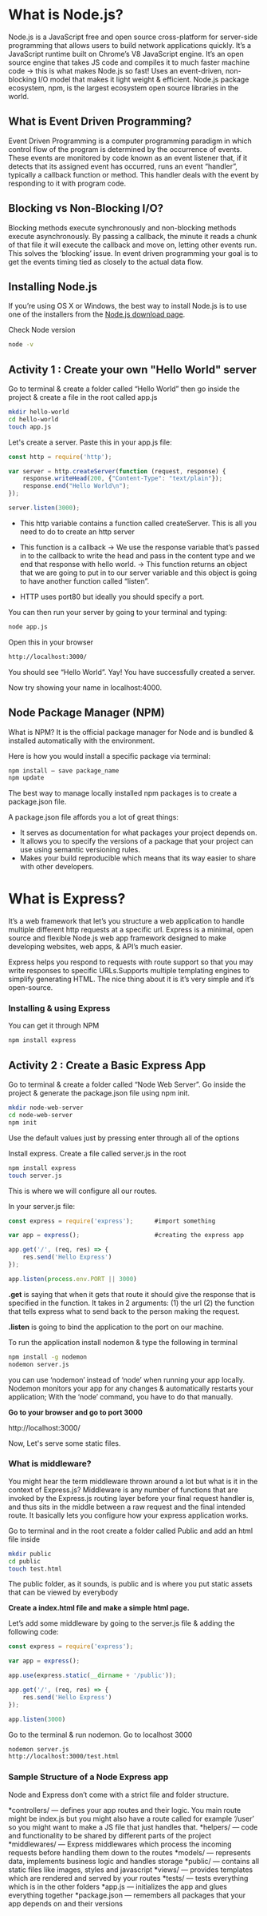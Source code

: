 # What is Node.js?


Node.js is a JavaScript free and open source cross-platform for server-side programming that allows users to build network applications quickly. It’s a JavaScript runtime built on Chrome’s V8 JavaScript engine. It’s an open source engine that takes JS code and compiles it to much faster machine code → this is what makes Node.js so fast! Uses an event-driven, non-blocking I/O model that makes it light weight & efficient. Node.js package ecosystem, npm, is the largest ecosystem open source libraries in the world.


## What is Event Driven Programming?

Event Driven Programming is a computer programming paradigm in which control flow of the program is determined by the occurrence of events. These events are monitored by code known as an event listener that, if it detects that its assigned event has occurred, runs an event “handler”, typically a callback function or method. This handler deals with the event by responding to it with program code.

## Blocking vs Non-Blocking I/O?

Blocking methods execute synchronously and non-blocking methods execute asynchronously. By passing a callback, the minute it reads a chunk of that file it will execute the callback and move on, letting other events run. This solves the ‘blocking’ issue. In event driven programming your goal is to get the events timing tied as closely to the actual data flow.

## Installing Node.js

If you’re using OS X or Windows, the best way to install Node.js is to use one of the installers from the [Node.js download page](https://nodejs.org/en/download/).

Check Node version

```bash
node -v
```

## Activity 1 : Create your own "Hello World" server 

Go to terminal & create a folder called “Hello World” then
go inside the project & create a file in the root called app.js


```bash
mkdir hello-world
cd hello-world
touch app.js
```

Let's create a server. Paste this in your app.js file:

```javascript
const http = require('http');

var server = http.createServer(function (request, response) {
    response.writeHead(200, {"Content-Type": "text/plain"});
    response.end("Hello World\n");
});

server.listen(3000);
```

* This http variable contains a function called createServer. This is all you need to do to create an http server

* This function is a callback → We use the response variable that’s passed in to the callback to write the head and pass in the content type and we end that response with hello world. → This function returns an object that we are going to put in to our server variable and this object is going to have another function called “listen”.

*  HTTP uses port80 but ideally you should specify a port.

You can then run your server by going to your terminal and typing:

```bash
node app.js
```

Open this in your browser

```bash
http://localhost:3000/
```
You should see “Hello World”.
Yay! You have successfully created a server. 

Now try showing your name in localhost:4000.


##  Node Package Manager (NPM)

What is NPM?
It is the official package manager for Node and is bundled & installed automatically with the environment.

Here is how you would install a specific package via terminal:

```bash
npm install — save package_name
npm update
```


The best way to manage locally installed npm packages is to create a package.json file.

A package.json file affords you a lot of great things:

  * It serves as documentation for what packages your project depends on.
  * It allows you to specify the versions of a package that your project can use using semantic versioning rules.
  * Makes your build reproducible which means that its way easier to share with other developers.

# What is Express?

It’s a web framework that let’s you structure a web application to handle multiple different http requests at a specific url.
Express is a minimal, open source and flexible Node.js web app framework designed to make developing websites, web apps, & API’s much easier.

Express helps you respond to requests with route support so that you may write responses to specific URLs.Supports multiple templating engines to simplify generating HTML.
The nice thing about it is it’s very simple and it’s open-source.


### Installing & using Express

You can get it through NPM

```bash
npm install express
```

## Activity 2 : Create a Basic Express App

Go to terminal & create a folder called “Node Web Server”. Go inside the project & generate the package.json file using npm init.

```bash
mkdir node-web-server
cd node-web-server
npm init
```

Use the default values just by pressing enter through all of the options

Install express. Create a file called server.js in the root

```bash
npm install express
touch server.js
```

This is where we will configure all our routes.

In your server.js file:

```javascript
const express = require('express');      #import something

var app = express();                     #creating the express app

app.get('/', (req, res) => {
    res.send('Hello Express')
});

app.listen(process.env.PORT || 3000)
```


**.get** is saying that when it gets that route it should give the response that is specified in the function. It takes in 2 arguments: (1) the url (2) the function that tells express what to send back to the person making the request.

**.listen** is going to bind the application to the port on our machine.


To run the application install nodemon & type the following in terminal

```bash
npm install -g nodemon
nodemon server.js
```

you can use ‘nodemon’ instead of ‘node’ when running your app locally. Nodemon monitors your app for any changes & automatically restarts your application; With the ‘node’ command, you have to do that manually.

**Go to your browser and go to port 3000**

http://localhost:3000/



Now, Let's serve some static files.

### What is middleware?

You might hear the term middleware thrown around a lot but what is it in the context of Express.js? Middleware is any number of functions that are invoked by the Express.js routing layer before your final request handler is, and thus sits in the middle between a raw request and the final intended route. It basically lets you configure how your express application works.


Go to terminal and in the root create a folder called Public and add an html file inside

```bash
mkdir public
cd public 
touch test.html
```

The public folder, as it sounds, is public and is where you put static assets that can be viewed by everybody

**Create a index.html file and make a simple html page.**

 Let’s add some middleware by going to the server.js file & adding the following code:


```javascript
const express = require('express');

var app = express();

app.use(express.static(__dirname + '/public'));

app.get('/', (req, res) => {
    res.send('Hello Express')
});

app.listen(3000)
```


Go to the terminal & run nodemon.  Go to localhost 3000

```bash
nodemon server.js
http://localhost:3000/test.html
```

### Sample Structure of a Node Express app

Node and Express don’t come with a strict file and folder structure.

*controllers/ — defines your app routes and their logic. You main route might be index.js but you might also have a route called for example ‘/user’ so you might want to make a JS file that just handles that.
*helpers/ — code and functionality to be shared by different parts of the project
*middlewares/ — Express middlewares which process the incoming requests before handling them down to the routes
*models/ — represents data, implements business logic and handles storage
*public/ — contains all static files like images, styles and javascript
*views/ — provides templates which are rendered and served by your routes
*tests/ — tests everything which is in the other folders
*app.js — initializes the app and glues everything together
*package.json — remembers all packages that your app depends on and their versions